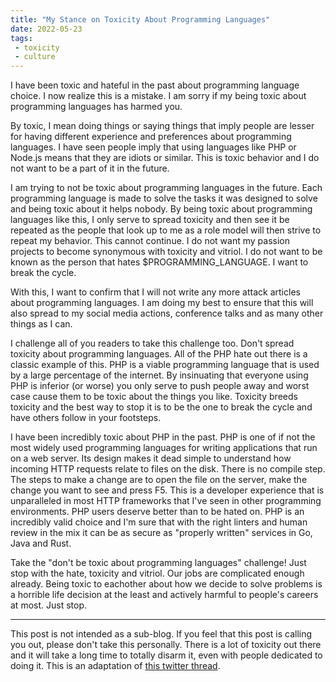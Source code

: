 ```yaml
---
title: "My Stance on Toxicity About Programming Languages"
date: 2022-05-23
tags:
 - toxicity
 - culture
---
```


I have been toxic and hateful in the past about programming language choice. I
now realize this is a mistake. I am sorry if my being toxic about programming
languages has harmed you.

By toxic, I mean doing things or saying things that imply people are lesser for
having different experience and preferences about programming languages. I have
seen people imply that using languages like PHP or Node.js means that they are
idiots or similar. This is toxic behavior and I do not want to be a part of it
in the future.

I am trying to not be toxic about programming languages in the future. Each
programming language is made to solve the tasks it was designed to solve and
being toxic about it helps nobody. By being toxic about programming languages
like this, I only serve to spread toxicity and then see it be repeated as the
people that look up to me as a role model will then strive to repeat my
behavior. This cannot continue. I do not want my passion projects to become
synonymous with toxicity and vitriol. I do not want to be known as the person
that hates $PROGRAMMING_LANGUAGE. I want to break the cycle.

With this, I want to confirm that I will not write any more attack articles
about programming languages. I am doing my best to ensure that this will also
spread to my social media actions, conference talks and as many other things as
I can.

I challenge all of you readers to take this challenge too. Don't spread toxicity
about programming languages. All of the PHP hate out there is a classic example
of this. PHP is a viable programming language that is used by a large percentage
of the internet. By insinuating that everyone using PHP is inferior (or worse)
you only serve to push people away and worst case cause them to be toxic about
the things you like. Toxicity breeds toxicity and the best way to stop it is to
be the one to break the cycle and have others follow in your footsteps.

I have been incredibly toxic about PHP in the past. PHP is one of if not the
most widely used programming languages for writing applications that run on a
web server. Its design makes it dead simple to understand how incoming HTTP
requests relate to files on the disk. There is no compile step. The steps to
make a change are to open the file on the server, make the change you want to
see and press F5. This is a developer experience that is unparalleled in most
HTTP frameworks that I've seen in other programming environments. PHP users
deserve better than to be hated on. PHP is an incredibly valid choice and I'm
sure that with the right linters and human review in the mix it can be as secure
as "properly written" services in Go, Java and Rust.

<xeblog-conv name="Cadey" mood="enby">Take the "don't be toxic about programming
languages" challenge! Just stop with the hate, toxicity and vitriol. Our jobs
are complicated enough already. Being toxic to eachother about how we decide to
solve problems is a horrible life decision at the least and actively harmful to
people's careers at most. Just stop.</xeblog-conv>

---

<xeblog-conv name="Mara" mood="hacker">This post is not intended as a sub-blog.
If you feel that this post is calling you out, please don't take this
personally. There is a lot of toxicity out there and it will take a long time to
totally disarm it, even with people dedicated to doing it. This is an adaptation
of [this twitter
thread](https://twitter.com/theprincessxena/status/1527765025561186304).</xeblog-conv>
